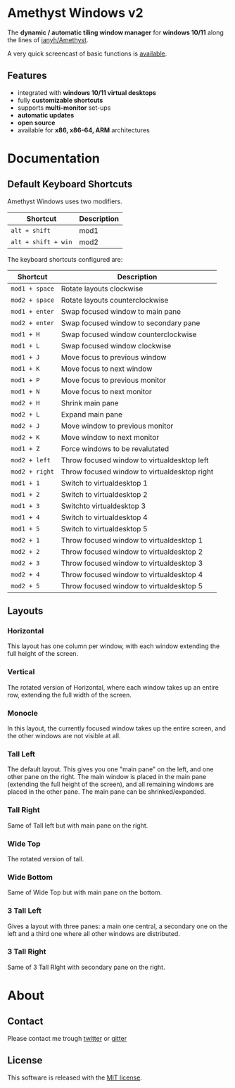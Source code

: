 # Amethyst Windows v2

The **dynamic / automatic tiling window manager** for **windows 10/11** along the lines of [ianyh/Amethyst](https://github.com/ianyh/Amethyst).

A very quick screencast of basic functions is [available](https://www.youtube.com/embed/AWN_KehMzHc).

## Features

- integrated with **windows 10/11 virtual desktops**
- fully **customizable shortcuts**
- supports **multi-monitor** set-ups
- **automatic updates**
- **open source**
- available for **x86, x86-64, ARM** architectures

# Documentation

## Default Keyboard Shortcuts
Amethyst Windows uses two modifiers.

| Shortcut                  | Description                          |
|---------------------------|--------------------------------------|
| `alt + shift`             | mod1                                 |
| `alt + shift + win`       | mod2                                 |


The keyboard shortcuts configured are:

| Shortcut       | Description                                  |
| -------------- | -------------------------------------------- |
| `mod1 + space` | Rotate layouts clockwise                     |
| `mod2 + space` | Rotate layouts counterclockwise              |
| `mod1 + enter` | Swap focused window to main pane             |
| `mod2 + enter` | Swap focused window to secondary pane        |
| `mod1 + H`     | Swap focused window counterclockwise         |
| `mod1 + L`     | Swap focused window clockwise                |
| `mod1 + J`     | Move focus to previous window                |
| `mod1 + K`     | Move focus to next window                    |
| `mod1 + P`     | Move focus to previous monitor               |
| `mod1 + N`     | Move focus to next monitor                   |
| `mod2 + H`     | Shrink main pane                             |
| `mod2 + L`     | Expand main pane                             |
| `mod2 + J`     | Move window to previous monitor              |
| `mod2 + K`     | Move window to next monitor                  |
| `mod1 + Z`     | Force windows to be revalutated              |
| `mod2 + left`  | Throw focused window to virtualdesktop left  |
| `mod2 + right` | Throw focused window to virtualdesktop right |
| `mod1 + 1`     | Switch to virtualdesktop 1                   |
| `mod1 + 2`     | Switch to virtualdesktop 2                   |
| `mod1 + 3`     | Switchto virtualdesktop 3                    |
| `mod1 + 4`     | Switch to virtualdesktop 4                   |
| `mod1 + 5`     | Switch to virtualdesktop 5                   |
| `mod2 + 1`     | Throw focused window to virtualdesktop 1     |
| `mod2 + 2`     | Throw focused window to virtualdesktop 2     |
| `mod2 + 3`     | Throw focused window to virtualdesktop 3     |
| `mod2 + 4`     | Throw focused window to virtualdesktop 4     |
| `mod2 + 5`     | Throw focused window to virtualdesktop 5     |

## Layouts

### Horizontal

This layout has one column per window, with each window extending the full height of the screen.

### Vertical

The rotated version of Horizontal, where each window takes up an entire row, extending the full width of the screen.

### Monocle

In this layout, the currently focused window takes up the entire screen, and the other windows are not visible at all.

### Tall Left

The default layout. This gives you one "main pane" on the left, and one other pane on the right. The main window is placed in the main pane (extending the full height of the screen), and all remaining windows are placed in the other pane. The main pane can be shrinked/expanded.

### Tall Right

Same of Tall left but with main pane on the right.

### Wide Top

The rotated version of tall.

### Wide Bottom

Same of Wide Top but with main pane on the bottom.

### 3 Tall Left

Gives a layout with three panes: a main one central, a secondary one on the left and a third one where all other windows are distributed.

### 3 Tall Right

Same of 3 Tall RIght with secondary pane on the right.

# About

## Contact

Please contact me trough [twitter](https://twitter.com/glsorre) or [gitter](https://gitter.im/glsorre/amethystwindows)

## License

This software is released with the [MIT license](https://github.com/glsorre/amethystwindows/blob/master/LICENSE).
